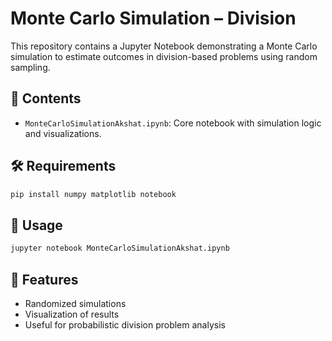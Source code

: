 # Monte Carlo Simulation – Division

This repository contains a Jupyter Notebook demonstrating a Monte Carlo simulation to estimate outcomes in division-based problems using random sampling.

## 📘 Contents
- `MonteCarloSimulationAkshat.ipynb`: Core notebook with simulation logic and visualizations.

## 🛠 Requirements
```bash
pip install numpy matplotlib notebook
````

## 🚀 Usage

```bash
jupyter notebook MonteCarloSimulationAkshat.ipynb
```

## 📌 Features

* Randomized simulations
* Visualization of results
* Useful for probabilistic division problem analysis
